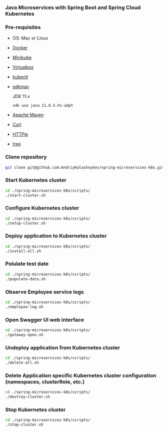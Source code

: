 ### Java Microservices with Spring Boot and Spring Cloud Kubernetes


### Pre-requisites

- OS: Mac or Linux
- [Docker](https://docs.docker.com/install/)
- [Minikube](https://kubernetes.io/docs/tasks/tools/install-minikube/)
- [Virtualbox](https://www.virtualbox.org/manual/ch02.html)
- [kubectl](https://kubernetes.io/docs/tasks/tools/install-kubectl/)
- [sdkman](https://sdkman.io/install)

    JDK 11.x
    
    ```shell
    sdk use java 11.0.5.hs-adpt
    ```
- [Apache Maven](https://maven.apache.org/install.html)
- [Curl](https://help.ubidots.com/en/articles/2165289-learn-how-to-install-run-curl-on-windows-macosx-linux)
- [HTTPie](https://httpie.org/doc#installation)
- [tree](http://mama.indstate.edu/users/ice/tree/)

### Clone repository

```bash
git clone git@github.com:AndriyKalashnykov/spring-microservices-k8s.git
```

### Start Kubernetes cluster

```bash
cd ./spring-microservices-k8s/scripts/
./start-cluster.sh
```

### Configure Kubernetes cluster

```bash
cd ./spring-microservices-k8s/scripts/
./setup-cluster.sh
```

### Deploy application to Kubernetes cluster

```bash
cd ./spring-microservices-k8s/scripts/
./install-all.sh
```

### Polulate test date

```bash
cd ./spring-microservices-k8s/scripts/
./populate-data.sh
```

### Observe Employee service logs

```bash
cd ./spring-microservices-k8s/scripts/
./employee-log.sh
```

### Open Swagger UI web interface

```bash
cd ./spring-microservices-k8s/scripts/
./gateway-open.sh
```

### Undeploy application from Kubernetes cluster

```bash
cd ./spring-microservices-k8s/scripts/
./delete-all.sh
```

### Delete Application specific Kubernetes cluster configuration (namespaces, clusterRole, etc.)

```bash
cd ./spring-microservices-k8s/scripts/
./destroy-cluster.sh
```

### Stop Kubernetes cluster

```bash
cd ./spring-microservices-k8s/scripts/
./stop-cluster.sh
```